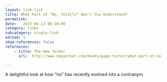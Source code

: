 ```yaml
---
layout: link-list
title: What Part of “No, Totally” Don't You Understand?
permalink:
date:   2015-04-13 00:30:00
category: links
subcategory: single-link
edited: 1
show-references: false
references:
    - title: The New Yorker
      url:  http://www.newyorker.com/books/page-turner/what-part-of-no-totally-dont-you-understand

---
```


A delightful look at how “no” has recently evolved into a contranym.


